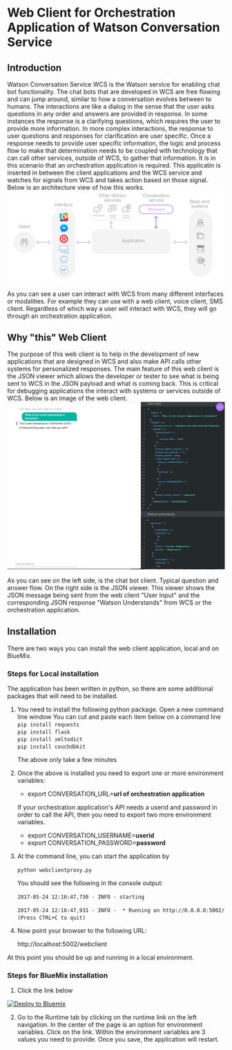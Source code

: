 # Web Client for Orchestration Application of Watson Conversation Service
## Introduction
Watson Conversation Service WCS is the Watson service for enabling chat bot functionality.
The chat bots that are developed in WCS are free flowing and can jump around, similar to
how a conversation evolves between to humans. The interactions are like a dialog in the sense
that the user asks questions in any order and answers are provided in response. In some instances
the response is a clarifying questions, which requires the user to provide more information.
In more complex interactions, the response to user questions and responses for clarification
are user specific. Once a response needs to provide user specific information, the logic
and process flow to make that determination needs to be coupled with technology that can 
call other services, outside of WCS, to gather that information. It is in this scenario that
an orchestration application is required. This applicatin is inserted in between the client applications
and the WCS service and watches for signals from WCS and takes action based on those signal.
Below is an architecture view of how this works.
![Architecture Overview](static/img/Architecture.png)

As you can see a user can interact with WCS from many different interfaces or modalities. For example
they can use with a web client, voice client, SMS client. Regardless of which way a user will interact
with WCS, they will go through an orchestration application. 

## Why "this" Web Client
The purpose of this web client is to help in the development of new applications that are designed in WCS
and also make API calls other systems for personalized responses. The main feature of this web client
is the JSON viewer which allows the developer or tester to see what is being sent to WCS in the JSON
payload and what is coming back. This is critical for debugging applications the interact with
systems or services outside of WCS.
Below is an image of the web client.
![Architecture Overview](static/img/WebClientSample.png)

As you can see on the left side, is the chat bot client. Typical question and answer flow.
On the right side is the JSON viewer. This viewer shows the JSON message being sent from 
the web client "User Input" and the corresponding JSON response "Watson Understands" from 
WCS or the orchestration application.

## Installation
There are two ways you can install the web client application, local and on BlueMix.
### Steps for Local installation
The application has been written in python, so there are some additional packages that will
need to be installed.
1. You need to install the following python package. Open a new command line window
  You can cut and paste each item below on a command line   
	`pip install requests`   
	`pip install flask`   
	`pip install xmltodict`   
	`pip install couchdbkit`   

   The above only take a few minutes
2. Once the above is installed you need to export one or more environment variables:
	- export CONVERSATION_URL=**url of orchestration application**
    
    If your orchestration application's API needs a userid and password in order to call the API, then you need to
    export two more environment variables. 
    - export CONVERSATION_USERNAME=**userid**
    - export CONVERSATION_PASSWORD=**password**
3. At the command line, you can start the application by
	
	`python webclientproxy.py`
	
	You should see the following in the console output:
	
	`2017-05-24 12:16:47,730 - INFO - starting`
	
	`2017-05-24 12:16:47,931 - INFO -  * Running on http://0.0.0.0:5002/ (Press CTRL+C to quit)`
4. Now point your browser to the following URL:

	http://localhost:5002/webclient

At this point you should be up and running in a local environment.

### Steps for BlueMix installation
1. Click the link below

[![Deploy to Bluemix](https://bluemix.net/deploy/button.png)](https://bluemix.net/deploy?repository=https://github.com/team-wolfpack/WCS-Chatbot-Client.git)

2. Go to the Runtime tab by clicking on the runtime link on the left navigation. In the
center of the page is an option for environment variables. Click on the link. Within the
environment variables are 3 values you need to provide. Once you save, the application will
restart.
